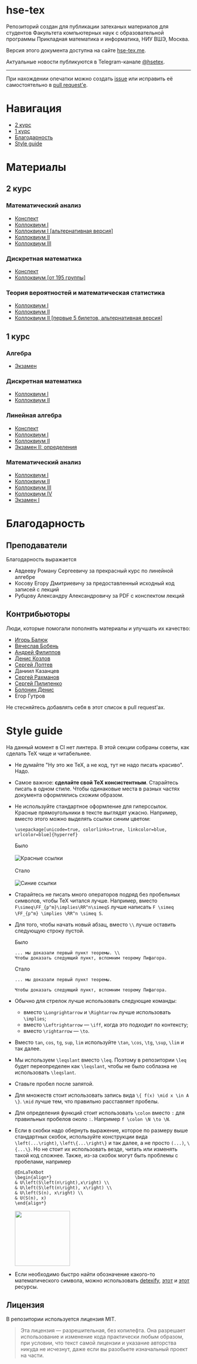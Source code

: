 # hse-tex
Репозиторий создан для публикации затеханых материалов для студентов Факультета компьютерных наук с образовательной программы Прикладная математика и информатика, НИУ ВШЭ, Москва.

Версия этого документа доступна на сайте [hse-tex.me](https://hse-tex.me/).

Актуальные новости публикуются в Telegram-канале [@hsetex](https://t.me/hsetex).

---

При нахождении опечатки можно создать [issue](https://docs.github.com/en/enterprise/2.15/user/articles/creating-an-issue) или исправить её самостоятельно в [pull request'e](https://docs.github.com/en/github/collaborating-with-issues-and-pull-requests/creating-a-pull-request).

# Навигация

- [2 курс](#2-курс)
- [1 курс](#1-курс)
- [Благодарность](#благодарность)
- [Style guide](#style-guide)

# Материалы

## 2 курс

### Математический анализ

- [Конспект](https://hse-tex.me/course-2/mathematical-analysis.pdf)
- [Коллоквиум I](https://hse-tex.me/course-2/mathematical-analysis-colloquium-1.pdf)
- [Коллоквиум I [альтернативная версия]](https://docs.google.com/viewer?url=https://raw.githubusercontent.com/DKozl50/Matan2-tex/master/Colloquiums/colloq1.pdf)
- [Коллоквиум II](https://hse-tex.me/course-2/mathematical-analysis-colloquium-2.pdf)
- [Коллоквиум III](https://hse-tex.me/course-2/mathematical-analysis-colloquium-3.pdf)

### Дискретная математика

- [Конспект](https://hse-tex.me/course-2/discrete-math-02-lecture-notes.pdf)
- [Коллоквиум [от 195 группы]](https://docs.google.com/viewer?url=https://raw.githubusercontent.com/DKozl50/Matan2-tex/master/Colloquiums/dm.pdf)

### Теория вероятностей и математическая статистика

- [Коллоквиум I](https://hse-tex.me/course-2/probability-theory-colloquium-1.pdf)
- [Коллоквиум II](https://hse-tex.me/course-2/probability-theory-colloquium-2.pdf)
- [Коллоквиум II [первые 5 билетов, альтернативная версия]](https://hse-tex.me/course-2/probability-theory-colloquium-2-alternative.pdf)

## 1 курс

### Алгебра

- [Экзамен](https://hse-tex.me/course-1/algebra-exam.pdf)

### Дискретная математика

- [Коллоквиум I](https://hse-tex.me/course-1/discrete-mathematics-colloquium-1.pdf)
- [Коллоквиум II](https://hse-tex.me/course-1/discrete-mathematics-colloquium-2.pdf)

### Линейная алгебра

- [Конспект](https://hse-tex.me/course-1/linear-algebra.pdf)
- [Коллоквиум I](https://hse-tex.me/course-1/linear-algebra-colloquium-1.pdf)
- [Коллоквиум II](https://hse-tex.me/course-1/linear-algebra-colloquium-2.pdf)
- [Экзамен II: определения](https://hse-tex.me/course-1/linear-algebra-exam-definitions-2.pdf)

### Математический анализ

- [Коллоквиум I](https://hse-tex.me/course-1/mathematical-analysis-colloquium-1.pdf)
- [Коллоквиум II](https://hse-tex.me/course-1/mathematical-analysis-colloquium-2.pdf)
- [Коллоквиум III](https://hse-tex.me/course-1/mathematical-analysis-colloquium-3.pdf)
- [Коллоквиум IV](https://hse-tex.me/course-1/mathematical-analysis-colloquium-4.pdf)
- [Экзамен I](https://hse-tex.me/course-1/mathematical-analysis-exam-1.pdf)


# Благодарность

## Преподаватели

Благодарность выражается

- Авдееву Роману Сергеевичу за прекрасный курс по линейной алгебре
- Косову Егору Дмитриевичу за предоставленный исходный код записей с лекций
- Рубцову Александру Александровичу за PDF с конспектом лекций

## Контрибьюторы

Люди, которые помогали пополнять материалы и улучшать их качество:

- [Игорь Балюк](https://github.com/lodthe)
- [Вячеслав Бобень](https://github.com/darkkeks)
- [Андрей Филиппов](https://github.com/AIWMUS)
- [Денис Козлов](https://github.com/DKozl50)
- [Сергей Лоптев](https://github.com/beastSL)
- Даниил Казанцев
- [Сергей Рахманов](https://github.com/shoraii)
- [Сергей Пилипенко](https://github.com/territhing)
- [Болонин Денис](https://github.com/BoloniniD)
- Егор Гутров


Не стесняйтесь добавлять себя в этот список в pull request'ах.

# Style guide

На данный момент в CI нет линтера. В этой секции собраны советы, как сделать TeX чище и читабельнее.

- Не думайте "Ну это же TeX, а не код, тут не надо писать красиво". Надо.

- Самое важное: **сделайте свой TeX консистентным**. Старайтесь писать в одном стиле. Чтобы одинаковые места в разных частях документа оформлялись схожим образом.

- Не используйте стандартное оформление для гиперссылок. Красные прямоугольники в тексте выглядят ужасно. Например, вместо этого можно выделять ссылки синим цветом:
    ```
    \usepackage[unicode=true, colorlinks=true, linkcolor=blue, urlcolor=blue]{hyperref}
    ```

    Было
    <br/><br/>
    ![Красные ссылки](https://i.imgur.com/nVDsk2t.png)
    <br/><br/>
    Стало
    <br/><br/>
    ![Синие ссылки](https://i.imgur.com/hcgLZiC.png)

- Старайтесь не писать много операторов подряд без пробельных символов, чтобы TeX читался лучше.
    Например, вместо `F\simeq\FF_{p^m}\implies\RR^n\simeqS` лучше написать `F \simeq \FF_{p^m} \implies \RR^n \simeq S`.

- Для того, чтобы начать новый абзац, вместо `\\` лучше оставить следующую строку пустой.

    Было
    ```
    ... мы доказали первый пункт теоремы. \\
    Чтобы доказать следующий пункт, вспомним теорему Пифагора.
    ```
    Стало
    ```
    ... мы доказали первый пункт теоремы.

    Чтобы доказать следующий пункт, вспомним теорему Пифагора.
    ```

- Обычно для стрелок лучше использовать следующие команды:
  - вместо `\Longrightarrow` и `\Rightarrow` лучше использовать `\implies`;
  - вместо `\Leftrightarrow` &mdash; `\iff`, когда это подходит по контексту;
  - вместо `\rightarrow` &mdash; `\to`.

- Вместо `tan`, `cos`, `tg`, `sup`, `lim` используйте `\tan`, `\cos`, `\tg`, `\sup`, `\lim` и так далее.

- Мы используем `\leqslant` вместо `\leq`. Поэтому в репозитории `\leq` будет переопределен как `\leqslant`, чтобы не было соблазна не использовать `\leqslant`.

- Ставьте пробел после запятой.

- Для множеств стоит использовать запись вида `\{ f(x) \mid x \in A \}`. `\mid` лучше тем, что правильно расставляет пробелы.

- Для определения функций стоит использовать `\colon` вместо `:` для правильных пробелов около `:`. Например `f \colon \N \to \N`.

- Если в скобки надо обернуть выражение, которое по размеру выше стандартных скобок, используйте конструкции вида `\left(...\right)`, `\left\{...\right\}` и так далее, а не просто `(...)`, `\{...\}`.
    Но не стоит их использовать везде, читать или изменять такой код сложнее.
    Также, из-за скобок могут быть проблемы с пробелами, например
    ```
    @InLaTeXbot
    \begin{align*}
    & U\left(S\left(n\right),x\right) \\
    & U\left(S\left(n\right), x\right) \\
    & U\left(S(n), x\right) \\
    & U(S(n), x)
    \end{align*}
    ```

    <img src="https://i.imgur.com/e3ZbQrW.png" height="150"/>

- Если необходимо быстро найти обозначение какого-то математического символа, можно использовать [detexify](https://detexify.kirelabs.org/classify.html), [этот](https://oeis.org/wiki/List_of_LaTeX_mathematical_symbols) и [этот](http://tug.ctan.org/info/symbols/comprehensive/symbols-a4.pdf) ресурсы.



## Лицензия

В репозитории используется лицензия MIT.

>Эта лицензия — разрешительная, без копилефта. Она разрешает использование и изменение кода практически любым образом, при условии, что текст самой лицензии и указание авторства никуда не исчезнут, даже если вы разобьете изначальный проект на части.
